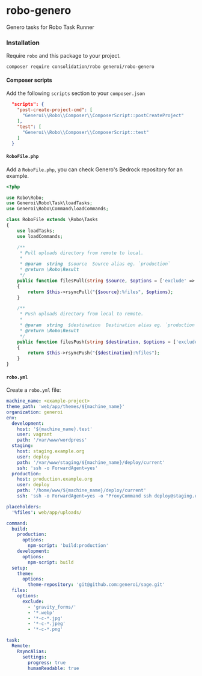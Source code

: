 # robo-genero

Genero tasks for Robo Task Runner

### Installation

Require `robo` and this package to your project.

    composer require consolidation/robo generoi/robo-genero

#### Composer scripts

Add the following `scripts` section to your `composer.json`

```json
  "scripts": {
    "post-create-project-cmd": [
      "Generoi\\Robo\\Composer\\ComposerScript::postCreateProject"
    ],
    "test": [
      "Generoi\\Robo\\Composer\\ComposerScript::test"
    ]
  }
```

#### `RoboFile.php`

Add a `RoboFile.php`, you can check Genero's Bedrock repository for an example.

```php
<?php

use Robo\Robo;
use Generoi\Robo\Task\loadTasks;
use Generoi\Robo\Command\loadCommands;

class RoboFile extends \Robo\Tasks
{
    use loadTasks;
    use loadCommands;

    /**
     * Pull uploads directory from remote to local.
     *
     * @param  string  $source  Source alias eg. `production`
     * @return \Robo\Result
     */
    public function filesPull(string $source, $options = ['exclude' => null, 'dry-run' => false])
    {
        return $this->rsyncPull("{$source}:%files", $options);
    }

    /**
     * Push uploads directory from local to remote.
     *
     * @param  string  $destination  Destination alias eg. `production`
     * @return \Robo\Result
     */
    public function filesPush(string $destination, $options = ['exclude' => null, 'dry-run' => true])
    {
        return $this->rsyncPush("{$destination}:%files");
    }
}
```

#### `robo.yml`

Create a `robo.yml` file:

```yaml
machine_name: <example-project>
theme_path: 'web/app/themes/${machine_name}'
organization: generoi
env:
  development:
    host: '${machine_name}.test'
    user: vagrant
    path: '/var/www/wordpress'
  staging:
    host: staging.example.org
    user: deploy
    path: '/var/www/staging/${machine_name}/deploy/current'
    ssh: 'ssh -o ForwardAgent=yes'
  production:
    host: production.example.org
    user: deploy
    path: '/home/www/${machine_name}/deploy/current'
    ssh: 'ssh -o ForwardAgent=yes -o "ProxyCommand ssh deploy@staging.example.org nc %h %p 2> /dev/null"'

placeholders:
  '%files': web/app/uploads/

command:
  build:
    production:
      options:
        npm-script: 'build:production'
    development:
      options:
        npm-script: build
  setup:
    theme:
      options:
        theme-repository: 'git@github.com:generoi/sage.git'
  files:
    options:
      exclude:
        - 'gravity_forms/'
        - '*.webp'
        - '*-c-*.jpg'
        - '*-c-*.jpeg'
        - '*-c-*.png'

task:
  Remote:
    RsyncAlias:
      settings:
        progress: true
        humanReadable: true
```
